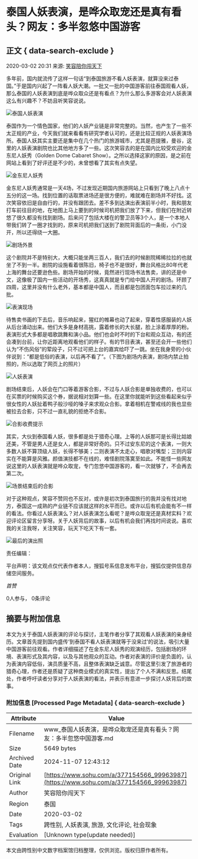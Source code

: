 # 泰国人妖表演，是哗众取宠还是真有看头？网友：多半忽悠中国游客

## 正文 { data-search-exclude }


2020-03-02 20:31 来源: [笑容陪你闯天下](https://www.sohu.com/a/377154566_99963987?spm=smpc.content-abroad.content.1.1730983337544M5pn8Mr)

多年前，国内就流传了这样一句话“到泰国旅游不看人妖表演，就算没来过泰国。”于是国内兴起了一阵看人妖大潮。一批又一批的中国游客前往泰国观看人妖，那么泰国的人妖表演到底是哗众取众还是有看点？为什么那么多游客会对人妖表演这么有兴趣不？不妨且听笑容说说。

![泰国人妖表演](http://5b0988e595225.cdn.sohucs.com/images/20200302/1c4fc38cf2404dbb8d43857e0c105ad2.jpeg)

泰国作为一个情色国家，他们的人妖产业链是非常完整的。当然，也产生了一些不太正规的产业，今天我们就来看看有研究学者认可的，还是比较正规的人妖表演场所。泰国人妖其实主要还是集中在几个热门的旅游城市，尤其是芭提雅，曼谷，这里的人妖表演剧院也比其他地方多了一些。这次笑容去的是在国内比较受欢迎的金东尼人妖秀（Golden Dome Cabaret Show）。之所以选择这家的原因，是之前在网站上看到了好评还是不少的，未曾想看了其实有点失望。

![金东尼人妖秀](http://5b0988e595225.cdn.sohucs.com/images/20200302/aa8087af4f3743908d62ef639d3a187e.jpeg)

金东尼人妖秀通常是一天4场，不过发现近期国内旅游网站上只看到了晚上八点十五分的这一场。找到位置的话取票进场还是很方便的，难就难在剧场并不好找。这次笑容依旧是自由行的，并没有跟团去。差不多到达演出表演前半小时，我和朋友打车前往目的地，在地图上马上要到的时候司机把我们放了下来，但我们在附近转悠了很久都没有找到剧场。后来问了包括大楼在的警卫员等3个人，是一个本地人带我们转了一圈才找到的，原来司机把我们送到了剧院背面后的一条街，小门没开，所以还得绕一大圈。

![剧场外景](http://5b0988e595225.cdn.sohucs.com/images/20200302/3a60ecdf9f334cb0844ee3e52c64ece2.jpeg)

这个剧院并不是特别大，大概只能坐两三百人，我们去的时候剧院稀稀拉拉的也就坐了不到一半。剧院的设施看着很陈旧，椅子也不是很好，舞台风格比80年代老上海的舞台还要逊色些。剧场开始的时候，竟然进行现场书法售卖，讲的还是中文，这像极了国内一些活动的开场秀，这真真就是专门给中国人开的剧场。环顾了四周，这里并没有什么老外，基本都是中国人，而且都是包团面包车拉过来的几批。

![表演现场](http://5b0988e595225.cdn.sohucs.com/images/20200302/8b246d41e70646cea5996d1553180313.jpeg)

待售卖书画的下去后，音乐响起来，猩红的帷幕也动了起来，穿着性感服装的人妖从后台涌动出来。他们大多是身材高挑，露着修长的大长腿，脸上涂着厚厚的粉。表演形式大多都是唱歌跳舞和演小品。他们也会时不时的下台和观众互动，有的还会凑到台前，让你近距离地观看他们的样子。有的节目表演，甚至还会开一些他们认为“不伤风俗”的荤段子，只不过可把上台的嘉宾给吓了一跳。坐在我身旁的小伙伴说到：“都是低俗的表演，以后再不看了”。（下图为剧场内表演，剧场内禁止拍照的，所以选取了网页上的照片）

![人妖表演](http://5b0988e595225.cdn.sohucs.com/images/20200302/29aa29f3f4bc41baab19c64a9a73f9a7.jpeg)

剧场结束后，人妖会在门口等着游客合影，不过与人妖合影是单独收费的，也可以在买票的时候购买这个券，据说相对划算一些。在这里你就能听到这些看起来似乎很女性的人妖扯着鸭子般沙哑的嗓子来求观众合影。拿着相机在警戒线的我也显些被拉去合影，只不过一直礼貌的拒绝不合影。

![合影收费提示](http://5b0988e595225.cdn.sohucs.com/images/20200302/23196c689a0c4ce0afb6b755af1929bf.jpeg)

其实，大伙到泰国看人妖，很多都是处于猎奇心理。上等的人妖那可是长得比姑娘还美，不管是男人还是女人，都是非常好奇的。只不过安东尼的这个表演，一则大多数人妖不算顶级人妖，长得不够美；二则表演不太走心，唱歌对嘴型；三则内容实在不能算是风雅。颜值演技都不在线的，难怪剧院落寞至如此。不能怪一些网友说这里的人妖表演就是哗众取宠，专门忽悠中国游客的，看一次就够了，不会再去第二次。

![场景结束后的合影](http://5b0988e595225.cdn.sohucs.com/images/20200302/1922793594904dcc87d7672b95caed02.jpeg)

对于这种观点，笑容不赞同也不反对，或许是初次到泰国旅行的我并没有找对地方，泰国这一成熟的产业链不应该就这样的水平而已。或许以后有机会能有不一样的看法。你看过人妖表演么？对人妖表演怎么看呢？是哗众取宠还是真材实料？欢迎评论区留言分享呀。关于人妖背后的故事，以后有机会我们再找时间说说。喜欢我的关注我呀，关注笑容，玩天下吃天下有一套。

![最后的演出照](http://5b0988e595225.cdn.sohucs.com/images/20200302/e304c78fa581486382cd64dfe7e7503a.jpeg)

责任编辑：

平台声明：该文观点仅代表作者本人，搜狐号系信息发布平台，搜狐仅提供信息存储空间服务。

_首赞_

0人参与， 0条评论

## 摘要与附加信息

<!-- tcd_abstract -->
本文为关于泰国人妖表演的评论与探讨，主笔作者分享了其观看人妖表演的亲身经历。文章首先提到国内盛传‘到泰国不看人妖表演就等于没来过’的说法，吸引大量中国游客前往观看。作者详细描述了在金东尼人妖秀的观演经历，包括剧场的环境、表演形式及其内容，以及与其他观众的互动。作者对表演的评价是负面的，认为表演内容低俗，演员质量不高，且整体表演缺乏诚意。尽管这里引发了旅游者的猎奇心理，作者还是质疑了这种商业模式的真实性，提出了个人不满和反思。结尾处，作者呼吁读者分享对于人妖表演的看法，并表示有意进一步探讨人妖背后的故事。
<!-- tcd_abstract_end -->

### 附加信息 [Processed Page Metadata] { data-search-exclude }

| Attribute       | Value                                  |
|-----------------|----------------------------------------|
| Filename        | www_泰国人妖表演，是哗众取宠还是真有看头？网友：多半忽悠中国游客.md                             |
| Size            | 5649 bytes                           |
| Archived Date   | 2024-11-07 12:43:12                             |
| Original Link   | [https://www.sohu.com/a/377154566_99963987](https://www.sohu.com/a/377154566_99963987)                       |
| Author          | 笑容陪你闯天下                               |
| Region          | 泰国                               |
| Date            | 2020-03-02                                 |
| Tags            | 跨性别, 人妖表演, 旅游, 文化评论, 社会现象                                 |
| Evaluation            | [Unknown type(update needed)]                                 |
<!-- tcd_table_end -->

本文由跨性别中文数字档案馆归档整理，仅供浏览。版权归原作者所有。
